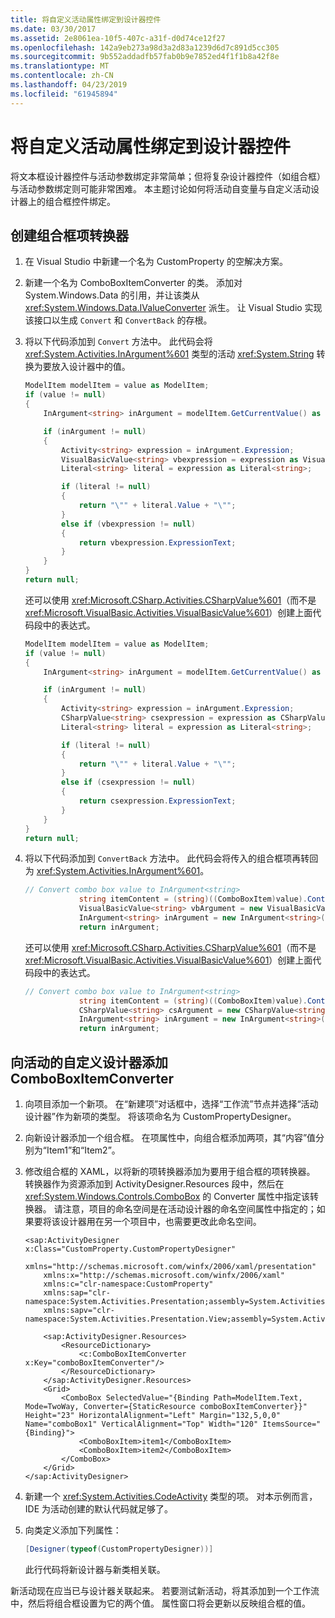 ```yaml
---
title: 将自定义活动属性绑定到设计器控件
ms.date: 03/30/2017
ms.assetid: 2e8061ea-10f5-407c-a31f-d0d74ce12f27
ms.openlocfilehash: 142a9eb273a98d3a2d83a1239d6d7c891d5cc305
ms.sourcegitcommit: 9b552addadfb57fab0b9e7852ed4f1f1b8a42f8e
ms.translationtype: MT
ms.contentlocale: zh-CN
ms.lasthandoff: 04/23/2019
ms.locfileid: "61945894"
---
```

# <a name="binding-a-custom-activity-property-to-a-designer-control"></a>将自定义活动属性绑定到设计器控件

将文本框设计器控件与活动参数绑定非常简单；但将复杂设计器控件（如组合框）与活动参数绑定则可能非常困难。 本主题讨论如何将活动自变量与自定义活动设计器上的组合框控件绑定。

## <a name="creating-the-combo-box-item-converter"></a>创建组合框项转换器

1. 在 Visual Studio 中新建一个名为 CustomProperty 的空解决方案。

2. 新建一个名为 ComboBoxItemConverter 的类。 添加对 System.Windows.Data 的引用，并让该类从 <xref:System.Windows.Data.IValueConverter> 派生。 让 Visual Studio 实现该接口以生成 `Convert` 和 `ConvertBack` 的存根。

3. 将以下代码添加到 `Convert` 方法中。 此代码会将 <xref:System.Activities.InArgument%601> 类型的活动 <xref:System.String> 转换为要放入设计器中的值。

    ```csharp
    ModelItem modelItem = value as ModelItem;
    if (value != null)
    {
        InArgument<string> inArgument = modelItem.GetCurrentValue() as InArgument<string>;

        if (inArgument != null)
        {
            Activity<string> expression = inArgument.Expression;
            VisualBasicValue<string> vbexpression = expression as VisualBasicValue<string>;
            Literal<string> literal = expression as Literal<string>;

            if (literal != null)
            {
                return "\"" + literal.Value + "\"";
            }
            else if (vbexpression != null)
            {
                return vbexpression.ExpressionText;
            }
        }
    }
    return null;
    ```

     还可以使用 <xref:Microsoft.CSharp.Activities.CSharpValue%601>（而不是 <xref:Microsoft.VisualBasic.Activities.VisualBasicValue%601>）创建上面代码段中的表达式。

    ```csharp
    ModelItem modelItem = value as ModelItem;
    if (value != null)
    {
        InArgument<string> inArgument = modelItem.GetCurrentValue() as InArgument<string>;

        if (inArgument != null)
        {
            Activity<string> expression = inArgument.Expression;
            CSharpValue<string> csexpression = expression as CSharpValue<string>;
            Literal<string> literal = expression as Literal<string>;

            if (literal != null)
            {
                return "\"" + literal.Value + "\"";
            }
            else if (csexpression != null)
            {
                return csexpression.ExpressionText;
            }
        }
    }
    return null;
    ```

4. 将以下代码添加到 `ConvertBack` 方法中。 此代码会将传入的组合框项再转回为 <xref:System.Activities.InArgument%601>。

    ```csharp
    // Convert combo box value to InArgument<string>
                string itemContent = (string)((ComboBoxItem)value).Content;
                VisualBasicValue<string> vbArgument = new VisualBasicValue<string>(itemContent);
                InArgument<string> inArgument = new InArgument<string>(vbArgument);
                return inArgument;
    ```

     还可以使用 <xref:Microsoft.CSharp.Activities.CSharpValue%601>（而不是 <xref:Microsoft.VisualBasic.Activities.VisualBasicValue%601>）创建上面代码段中的表达式。

    ```csharp
    // Convert combo box value to InArgument<string>
                string itemContent = (string)((ComboBoxItem)value).Content;
                CSharpValue<string> csArgument = new CSharpValue<string>(itemContent);
                InArgument<string> inArgument = new InArgument<string>(csArgument);
                return inArgument;
    ```

## <a name="adding-the-comboboxitemconverter-to-the-custom-designer-of-an-activity"></a>向活动的自定义设计器添加 ComboBoxItemConverter

1. 向项目添加一个新项。 在“新建项”对话框中，选择“工作流”节点并选择“活动设计器”作为新项的类型。 将该项命名为 CustomPropertyDesigner。

2. 向新设计器添加一个组合框。 在项属性中，向组合框添加两项，其“内容”值分别为“Item1”和“Item2”。

3. 修改组合框的 XAML，以将新的项转换器添加为要用于组合框的项转换器。 转换器作为资源添加到 ActivityDesigner.Resources 段中，然后在 <xref:System.Windows.Controls.ComboBox> 的 Converter 属性中指定该转换器。 请注意，项目的命名空间是在活动设计器的命名空间属性中指定的；如果要将该设计器用在另一个项目中，也需要更改此命名空间。

    ```xaml
    <sap:ActivityDesigner x:Class="CustomProperty.CustomPropertyDesigner"
        xmlns="http://schemas.microsoft.com/winfx/2006/xaml/presentation"
        xmlns:x="http://schemas.microsoft.com/winfx/2006/xaml"
        xmlns:c="clr-namespace:CustomProperty"
        xmlns:sap="clr-namespace:System.Activities.Presentation;assembly=System.Activities.Presentation"
        xmlns:sapv="clr-namespace:System.Activities.Presentation.View;assembly=System.Activities.Presentation">

        <sap:ActivityDesigner.Resources>
            <ResourceDictionary>
                <c:ComboBoxItemConverter x:Key="comboBoxItemConverter"/>
            </ResourceDictionary>
        </sap:ActivityDesigner.Resources>
        <Grid>
            <ComboBox SelectedValue="{Binding Path=ModelItem.Text, Mode=TwoWay, Converter={StaticResource comboBoxItemConverter}}"  Height="23" HorizontalAlignment="Left" Margin="132,5,0,0" Name="comboBox1" VerticalAlignment="Top" Width="120" ItemsSource="{Binding}">
                <ComboBoxItem>item1</ComboBoxItem>
                <ComboBoxItem>item2</ComboBoxItem>
            </ComboBox>
        </Grid>
    </sap:ActivityDesigner>
    ```

4. 新建一个 <xref:System.Activities.CodeActivity> 类型的项。 对本示例而言，IDE 为活动创建的默认代码就足够了。

5. 向类定义添加下列属性：

    ```csharp
    [Designer(typeof(CustomPropertyDesigner))]
    ```

     此行代码将新设计器与新类相关联。

 新活动现在应当已与设计器关联起来。 若要测试新活动，将其添加到一个工作流中，然后将组合框设置为它的两个值。 属性窗口将会更新以反映组合框的值。

